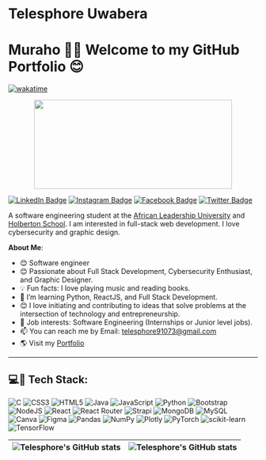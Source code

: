 # Telesphore Uwabera

# Muraho 👋🏾 Welcome to my GitHub Portfolio 😊
[![wakatime](https://wakatime.com/badge/user/b06c7fd4-f5a7-4da2-a0fb-d75ca1b1bc27.svg)](https://wakatime.com/@b06c7fd4-f5a7-4da2-a0fb-d75ca1b1bc27)

<div align="center">
<img align="center" src="https://media2.giphy.com/media/qgQUggAC3Pfv687qPC/giphy.gif" width="400" height="180" />

</div>

[![LinkedIn Badge](https://img.shields.io/badge/-Telesphore-blue?style=for-the-badge&logo=Linkedin&logoColor=white)](https://www.linkedin.com/in/telesphoreuwabera/) 
[![Instagram Badge](https://img.shields.io/badge/-Telesphore-purple?style=for-the-badge&logo=instagram&logoColor=white)](https://www.instagram.com/uwaberatelesphore/) 
[![Facebook Badge](https://img.shields.io/badge/-Telesphore-blue?style=for-the-badge&logo=facebook&logoColor=white)](https://www.facebook.com/TelesphoreUWABERA/)
[![Twitter Badge](https://img.shields.io/badge/-Telesphore-1ca0f1?style=for-the-badge&logo=twitter&logoColor=white)](https://x.com/Tecyyyyyy) 

A software engineering student at the [African Leadership University](https://www.alueducation.com/) and [Holberton School](https://www.holbertonschool.com/).   I am interested in full-stack web development. I love cybersecurity and graphic design.

**About Me**:

- 😊 Software engineer 
- 😊 Passionate about Full Stack Development, Cybersecurity Enthusiast, and Graphic Designer.
- 💡 Fun facts: I love playing music and reading books.
- 🌱 I’m learning Python, ReactJS, and Full Stack Development.
- 😊 I love initiating and contributing to ideas that solve problems at the intersection of technology and entrepreneurship.
- 💼 Job interests: Software Engineering (Internships or Junior level jobs).
- 📫 You can reach me by Email: telesphore91073@gmail.com
- 🌎 Visit my [Portfolio](https://uwaberatelesphore.netlify.app/)

---

## 💻📱 Tech Stack:
![C](https://img.shields.io/badge/c-%2300599C.svg?style=for-the-badge&logo=c&logoColor=white) ![CSS3](https://img.shields.io/badge/css3-%231572B6.svg?style=for-the-badge&logo=css3&logoColor=white) ![HTML5](https://img.shields.io/badge/html5-%23E34F26.svg?style=for-the-badge&logo=html5&logoColor=white) ![Java](https://img.shields.io/badge/java-%23ED8B00.svg?style=for-the-badge&logo=java&logoColor=white) ![JavaScript](https://img.shields.io/badge/javascript-%23323330.svg?style=for-the-badge&logo=javascript&logoColor=%23F7DF1E) ![Python](https://img.shields.io/badge/python-3670A0?style=for-the-badge&logo=python&logoColor=ffdd54) ![Bootstrap](https://img.shields.io/badge/bootstrap-%23563D7C.svg?style=for-the-badge&logo=bootstrap&logoColor=white) ![NodeJS](https://img.shields.io/badge/node.js-6DA55F?style=for-the-badge&logo=node.js&logoColor=white) ![React](https://img.shields.io/badge/react-%2320232a.svg?style=for-the-badge&logo=react&logoColor=%2361DAFB) ![React Router](https://img.shields.io/badge/React_Router-CA4245?style=for-the-badge&logo=react-router&logoColor=white) ![Strapi](https://img.shields.io/badge/strapi-%232E7EEA.svg?style=for-the-badge&logo=strapi&logoColor=white) ![MongoDB](https://img.shields.io/badge/MongoDB-%234ea94b.svg?style=for-the-badge&logo=mongodb&logoColor=white) ![MySQL](https://img.shields.io/badge/mysql-%2300f.svg?style=for-the-badge&logo=mysql&logoColor=white) ![Canva](https://img.shields.io/badge/Canva-%2300C4CC.svg?style=for-the-badge&logo=Canva&logoColor=white) 	![Figma](https://img.shields.io/badge/figma-%23F24E1E.svg?style=for-the-badge&logo=figma&logoColor=white) ![Pandas](https://img.shields.io/badge/pandas-%23150458.svg?style=for-the-badge&logo=pandas&logoColor=white) ![NumPy](https://img.shields.io/badge/numpy-%23013243.svg?style=for-the-badge&logo=numpy&logoColor=white) ![Plotly](https://img.shields.io/badge/Plotly-%233F4F75.svg?style=for-the-badge&logo=plotly&logoColor=white) ![PyTorch](https://img.shields.io/badge/PyTorch-%23EE4C2C.svg?style=for-the-badge&logo=PyTorch&logoColor=white) ![scikit-learn](https://img.shields.io/badge/scikit--learn-%23F7931E.svg?style=for-the-badge&logo=scikit-learn&logoColor=white) ![TensorFlow](https://img.shields.io/badge/TensorFlow-%23FF6F00.svg?style=for-the-badge&logo=TensorFlow&logoColor=white)

| <img align="center" src="https://github-readme-stats.vercel.app/api?username=Telesphore-Uwabera&show_icons=true&include_all_commits=true&hide_border=true" alt="Telesphore's GitHub stats" /> | <img align="center" src="https://github-readme-stats.vercel.app/api/top-langs/?username=Telesphore-Uwabera&langs_count=8&layout=compact&hide_border=true" alt="Telesphore's GitHub stats" /> |
| ------------- | ------------- |
